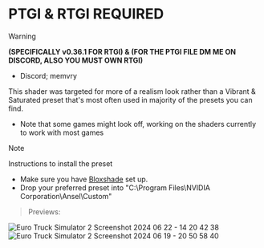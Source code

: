 # PTGI & RTGI REQUIRED 
> [!WARNING]
> **(SPECIFICALLY v0.36.1 FOR RTGI) & (FOR THE PTGI FILE DM ME ON DISCORD, ALSO YOU MUST OWN RTGI)**
- Discord; memvry

This shader was targeted for more of a realism look rather than a Vibrant & Saturated preset that's most often used in majority of the presets you can find.
- Note that some games might look off, working on the shaders currently to work with most games

> [!NOTE]
> Instructions to install the preset
- Make sure you have [Bloxshade](https://bloxshade.com/) set up.
- Drop your preferred preset into "C:\Program Files\NVIDIA Corporation\Ansel\Custom"
  
> Previews:

![Euro Truck Simulator 2 Screenshot 2024 06 22 - 14 20 42 38](https://github.com/memvry/Saturn-Shaders/assets/173534827/174321dd-10ad-4186-844a-4ad56bce39df)
![Euro Truck Simulator 2 Screenshot 2024 06 19 - 20 50 58 40](https://github.com/memvry/Saturn-Shaders/assets/173534827/2abeb940-ff75-4c98-892f-c144869b3cb6)
